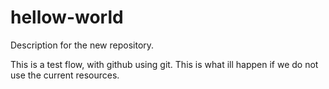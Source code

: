 # hellow-world
Description for the new repository.

This is a test flow, with github using git. 
This is what ill happen if we do not use the current resources.
